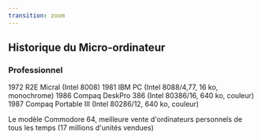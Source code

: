 ```yaml
---
transition: zoom
---
```


##	Historique du Micro-ordinateur
### Professionnel

1972            R2E Micral (Intel 8008)	
1981            IBM PC (Intel 8088/4,77, 16 ko, monochrome)
1986            Compaq DeskPro 386 (Intel 80386/16, 640 ko, couleur)
1987            Compaq Portable III (Intel 80286/12, 640 ko, couleur)

Le modèle Commodore 64, meilleure vente d'ordinateurs personnels de tous les temps (17 millions d'unités vendues)